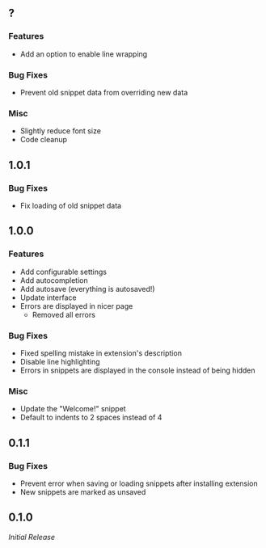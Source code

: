## ?

### Features

* Add an option to enable line wrapping

### Bug Fixes

* Prevent old snippet data from overriding new data

### Misc

* Slightly reduce font size
* Code cleanup

## 1.0.1

### Bug Fixes

* Fix loading of old snippet data

## 1.0.0

### Features

* Add configurable settings
* Add autocompletion
* Add autosave (everything is autosaved!)
* Update interface
* Errors are displayed in nicer page
  * Removed all errors

### Bug Fixes

* Fixed spelling mistake in extension's description
* Disable line highlighting
* Errors in snippets are displayed in the console instead of being hidden

### Misc

* Update the "Welcome!" snippet
* Default to indents to 2 spaces instead of 4

## 0.1.1

### Bug Fixes

* Prevent error when saving or loading snippets after installing extension
* New snippets are marked as unsaved

## 0.1.0

*Initial Release*
